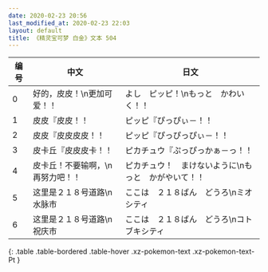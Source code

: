 ```yaml
---
date: 2020-02-23 20:56
last_modified_at: 2020-02-23 22:03
layout: default
title: 《精灵宝可梦 白金》文本 504
---
```

| 编号 | 中文 | 日文 |
| ---- | ---- | ---- |
| 0 | 好的，皮皮！\n更加可爱！！ | よし　ピッピ！\nもっと　かわいく！！ |
| 1 | 皮皮『皮皮！！ | ピッピ『ぴっぴぃ－！！ |
| 2 | 皮皮『皮皮皮皮！！ | ピッピ『ぴっぴっぴぃ－！！ |
| 3 | 皮卡丘『皮皮皮卡！！ | ピカチュウ『ぷっぴっかぁ－っ！！ |
| 4 | 皮卡丘！不要输啊，\n再努力吧！！ | ピカチュウ！　まけないように\nもっと　かがやいて！！ |
| 5 | 这里是２１８号道路\n水脉市 | ここは　２１８ばん　どうろ\nミオシティ |
| 6 | 这里是２１８号道路\n祝庆市 | ここは　２１８ばん　どうろ\nコトブキシティ |
{: .table .table-bordered .table-hover .xz-pokemon-text .xz-pokemon-text-Pt }